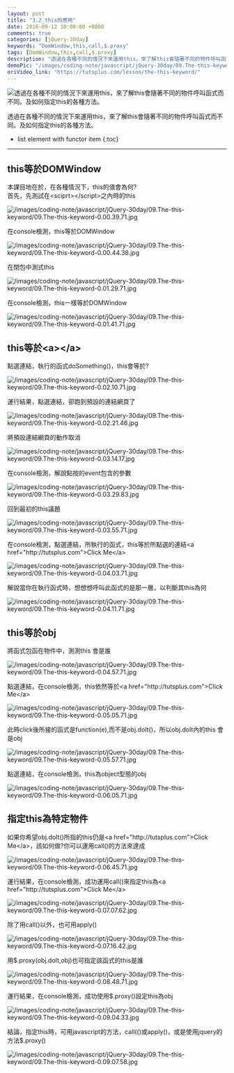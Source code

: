 ```yaml
---
layout: post
title: "3.2_this的應用"
date: 2016-09-12 10:00:00 +0800
comments: true
categories: [jQuery-30day]
keywords: "DomWindow,this,call,$.proxy"
tags: [DomWindow,this,call,$.proxy]
description: "透過在各種不同的情況下來運用this，來了解this會隨著不同的物件呼叫函式而不同。及如何指定this的各種方法。"
demoPic: "/images/coding-note/javascript/jQuery-30day/09.The-this-keyword/00_demo.jpg"
oriVideo_link: "https://tutsplus.com/lesson/the-this-keyword/"
---
```

<div id="intro">
    <img src="/images/coding-note/javascript/jQuery-30day/09.The-this-keyword/00_demo.jpg" class="demo_img" alt="透過在各種不同的情況下來運用this，來了解this會隨著不同的物件呼叫函式而不同。及如何指定this的各種方法。">
    <p>透過在各種不同的情況下來運用this，來了解this會隨著不同的物件呼叫函式而不同。及如何指定this的各種方法。</p>
</div>
<!--more-->

* list element with functor item
{:toc}
<hr />



## this等於DOMWindow


<p>本課目地在於，在各種情況下，this的值會為何?<br />首先，先測試在&lt;sciprt&gt;&lt;/script&gt;之內時的this</p>
<img src="/images/coding-note/javascript/jQuery-30day/09.The-this-keyword/09.The-this-keyword-0.00.39.71.jpg" alt="/images/coding-note/javascript/jQuery-30day/09.The-this-keyword/09.The-this-keyword-0.00.39.71.jpg"/>




<p>在console檢測，this等於DOMWindow</p>
<img src="/images/coding-note/javascript/jQuery-30day/09.The-this-keyword/09.The-this-keyword-0.00.44.38.jpg" alt="/images/coding-note/javascript/jQuery-30day/09.The-this-keyword/09.The-this-keyword-0.00.44.38.jpg"/>




<p>在閉包中測式this</p>
<img src="/images/coding-note/javascript/jQuery-30day/09.The-this-keyword/09.The-this-keyword-0.01.29.71.jpg" alt="/images/coding-note/javascript/jQuery-30day/09.The-this-keyword/09.The-this-keyword-0.01.29.71.jpg"/>




<p>在console檢測，this一樣等於DOMWindow</p>
<img src="/images/coding-note/javascript/jQuery-30day/09.The-this-keyword/09.The-this-keyword-0.01.41.71.jpg" alt="/images/coding-note/javascript/jQuery-30day/09.The-this-keyword/09.The-this-keyword-0.01.41.71.jpg"/>



## this等於&lt;a&gt;&lt;/a&gt;


<p>點選連結，執行的函式doSomething()，this會等於?</p>
<img src="/images/coding-note/javascript/jQuery-30day/09.The-this-keyword/09.The-this-keyword-0.02.10.71.jpg" alt="/images/coding-note/javascript/jQuery-30day/09.The-this-keyword/09.The-this-keyword-0.02.10.71.jpg"/>




<p>運行結果，點選連結，卻跑到預設的連結網頁了</p>
<img src="/images/coding-note/javascript/jQuery-30day/09.The-this-keyword/09.The-this-keyword-0.02.21.46.jpg" alt="/images/coding-note/javascript/jQuery-30day/09.The-this-keyword/09.The-this-keyword-0.02.21.46.jpg"/>




<p>將預設連結網頁的動作取消</p>
<img src="/images/coding-note/javascript/jQuery-30day/09.The-this-keyword/09.The-this-keyword-0.03.14.17.jpg" alt="/images/coding-note/javascript/jQuery-30day/09.The-this-keyword/09.The-this-keyword-0.03.14.17.jpg"/>




<p>在console檢測，解說點按的event包含的參數</p>
<img src="/images/coding-note/javascript/jQuery-30day/09.The-this-keyword/09.The-this-keyword-0.03.29.83.jpg" alt="/images/coding-note/javascript/jQuery-30day/09.The-this-keyword/09.The-this-keyword-0.03.29.83.jpg"/>




<p>回到最初的this議題</p>
<img src="/images/coding-note/javascript/jQuery-30day/09.The-this-keyword/09.The-this-keyword-0.03.55.71.jpg" alt="/images/coding-note/javascript/jQuery-30day/09.The-this-keyword/09.The-this-keyword-0.03.55.71.jpg"/>




<p>在console檢測，點選連結，所執行的函式，this等於所點選的連結&lt;a href=&quot;http://tutsplus.com&quot;&gt;Click Me&lt;/a&gt;</p>
<img src="/images/coding-note/javascript/jQuery-30day/09.The-this-keyword/09.The-this-keyword-0.04.03.71.jpg" alt="/images/coding-note/javascript/jQuery-30day/09.The-this-keyword/09.The-this-keyword-0.04.03.71.jpg"/>




<p>解說當你在執行函式時，想想想呼叫此函式的是那一層，以判斷其this為何</p>
<img src="/images/coding-note/javascript/jQuery-30day/09.The-this-keyword/09.The-this-keyword-0.04.11.71.jpg" alt="/images/coding-note/javascript/jQuery-30day/09.The-this-keyword/09.The-this-keyword-0.04.11.71.jpg"/>



## this等於obj


<p>將函式包函在物件中，測測this 會是誰</p>
<img src="/images/coding-note/javascript/jQuery-30day/09.The-this-keyword/09.The-this-keyword-0.04.57.71.jpg" alt="/images/coding-note/javascript/jQuery-30day/09.The-this-keyword/09.The-this-keyword-0.04.57.71.jpg"/>




<p>點選連結，在console檢測，this依然等於&lt;a href=&quot;http://tutsplus.com&quot;&gt;Click Me&lt;/a&gt;</p>
<img src="/images/coding-note/javascript/jQuery-30day/09.The-this-keyword/09.The-this-keyword-0.05.05.71.jpg" alt="/images/coding-note/javascript/jQuery-30day/09.The-this-keyword/09.The-this-keyword-0.05.05.71.jpg"/>




<p>此時click後所接的函式是function(e),而不是obj.doIt()，所以obj.doIt內的this 會是obj<br /></p>
<img src="/images/coding-note/javascript/jQuery-30day/09.The-this-keyword/09.The-this-keyword-0.05.57.71.jpg" alt="/images/coding-note/javascript/jQuery-30day/09.The-this-keyword/09.The-this-keyword-0.05.57.71.jpg"/>




<p>點選連結，在console檢測，this為object型態的obj</p>
<img src="/images/coding-note/javascript/jQuery-30day/09.The-this-keyword/09.The-this-keyword-0.06.05.71.jpg" alt="/images/coding-note/javascript/jQuery-30day/09.The-this-keyword/09.The-this-keyword-0.06.05.71.jpg"/>



## 指定this為特定物件


<p>如果你希望obj.doIt()所指的this仍是&lt;a href=&quot;http://tutsplus.com&quot;&gt;Click Me&lt;/a&gt;，該如何做?你可以運用call()的方法來達成<br /></p>
<img src="/images/coding-note/javascript/jQuery-30day/09.The-this-keyword/09.The-this-keyword-0.06.45.71.jpg" alt="/images/coding-note/javascript/jQuery-30day/09.The-this-keyword/09.The-this-keyword-0.06.45.71.jpg"/>




<p>運行結果，在console檢測，成功運用call()來指定this為&lt;a href=&quot;http://tutsplus.com&quot;&gt;Click Me&lt;/a&gt;</p>
<img src="/images/coding-note/javascript/jQuery-30day/09.The-this-keyword/09.The-this-keyword-0.07.07.62.jpg" alt="/images/coding-note/javascript/jQuery-30day/09.The-this-keyword/09.The-this-keyword-0.07.07.62.jpg"/>




<p>除了用call()以外，也可用apply()</p>
<img src="/images/coding-note/javascript/jQuery-30day/09.The-this-keyword/09.The-this-keyword-0.07.16.42.jpg" alt="/images/coding-note/javascript/jQuery-30day/09.The-this-keyword/09.The-this-keyword-0.07.16.42.jpg"/>




<p>用$.proxy(obj.doIt,obj)也可指定該函式的this是誰</p>
<img src="/images/coding-note/javascript/jQuery-30day/09.The-this-keyword/09.The-this-keyword-0.08.48.71.jpg" alt="/images/coding-note/javascript/jQuery-30day/09.The-this-keyword/09.The-this-keyword-0.08.48.71.jpg"/>




<p>運行結果，在console檢測，成功使用$.proxy()設定this為obj</p>
<img src="/images/coding-note/javascript/jQuery-30day/09.The-this-keyword/09.The-this-keyword-0.09.04.33.jpg" alt="/images/coding-note/javascript/jQuery-30day/09.The-this-keyword/09.The-this-keyword-0.09.04.33.jpg"/>




<p>結論，指定this時，可用javascript的方法，call(()或apply()，或是使用jquery的方法$.proxy()</p>
<img src="/images/coding-note/javascript/jQuery-30day/09.The-this-keyword/09.The-this-keyword-0.09.07.58.jpg" alt="/images/coding-note/javascript/jQuery-30day/09.The-this-keyword/09.The-this-keyword-0.09.07.58.jpg"/>


